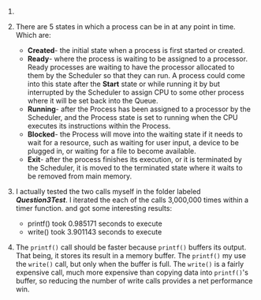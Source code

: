 1.


2. There are 5 states in which a process can be in at any point in time. Which are:
    - **Created**-  the initial state when a process is first started or created.
    - **Ready**- where the process is waiting to be assigned to a processor. Ready processes are waiting to have the processor allocated to them by the Scheduler so that they can run. A process could come into this state after the **Start** state or while running it by but interrupted by the Scheduler to assign CPU to some other process where it will be set back into the Queue.
    - **Running**- after the Process has been assigned to a processor by the Scheduler, and the Process state is set to running when the CPU executes its instructions within the Process.
    - **Blocked**- the Process will move into the waiting state if it needs to wait for a resource, such as waiting for user input, a device to be plugged in, or waiting for a file to become available.
    - **Exit**- after the process finishes its execution, or it is terminated by the Scheduler, it is moved to the terminated state where it waits to be removed from main memory.


3. I actually tested the two calls myself in the folder labeled _**Question3Test**_. I iterated the each of the calls 3,000,000 times within a timer function. and got some interesting results:
    - printf() took 0.985171 seconds to execute
    - write() took 3.901143 seconds to execute

4. The `printf()` call should be faster because `printf()` buffers its output. That being, it stores its result in a memory buffer. The `printf()` my use the `write()` call, but only when the buffer is full. The `write()` is a fairly expensive call, much more expensive than copying data into `printf()`'s buffer, so reducing the number of write calls provides a net performance win.